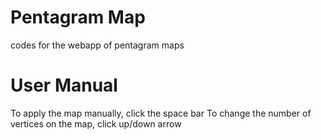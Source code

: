 # Pentagram Map
 codes for the webapp of pentagram maps

# User Manual
 To apply the map manually, click the space bar
 To change the number of vertices on the map, click up/down arrow
  
